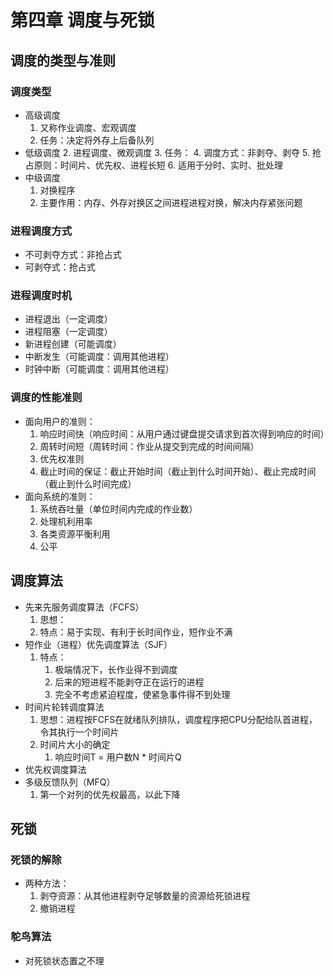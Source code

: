 # 第四章 调度与死锁

## 调度的类型与准则

### 调度类型

+ 高级调度
    1. 又称作业调度、宏观调度
    2. 任务：决定将外存上后备队列
+ 低级调度
    2. 进程调度、微观调度
    3. 任务：
    4. 调度方式：非剥夺、剥夺
    5. 抢占原则：时间片、优先权、进程长短
    6. 适用于分时、实时、批处理
+ 中级调度
    1. 对换程序
    2. 主要作用：内存、外存对换区之间进程进程对换，解决内存紧张问题

### 进程调度方式

+ 不可剥夺方式：非抢占式
+ 可剥夺式：抢占式

### 进程调度时机

+ 进程退出（一定调度）
+ 进程阻塞（一定调度）
+ 新进程创建（可能调度）
+ 中断发生（可能调度：调用其他进程）
+ 时钟中断（可能调度：调用其他进程）

### 调度的性能准则

+ 面向用户的准则：
    1. 响应时间快（响应时间：从用户通过键盘提交请求到首次得到响应的时间）
    2. 周转时间短（周转时间：作业从提交到完成的时间间隔）
    3. 优先权准则
    4. 截止时间的保证：截止开始时间（截止到什么时间开始）、截止完成时间（截止到什么时间完成）
+ 面向系统的准则：
    1. 系统吞吐量（单位时间内完成的作业数）
    2. 处理机利用率
    3. 各类资源平衡利用
    4. 公平

## 调度算法

+ 先来先服务调度算法（FCFS）
    1. 思想：
    2. 特点：易于实现、有利于长时间作业，短作业不满
+ 短作业（进程）优先调度算法（SJF）
    1. 特点：
        1. 极端情况下，长作业得不到调度
        2. 后来的短进程不能剥夺正在运行的进程
        3. 完全不考虑紧迫程度，使紧急事件得不到处理
+ 时间片轮转调度算法
    1. 思想：进程按FCFS在就绪队列排队，调度程序把CPU分配给队首进程，令其执行一个时间片
    2. 时间片大小的确定
        1. 响应时间T = 用户数N * 时间片Q
+ 优先权调度算法
+ 多级反馈队列（MFQ）
    1. 第一个对列的优先权最高，以此下降

## 死锁

### 死锁的解除

+ 两种方法：
  1. 剥夺资源：从其他进程剥夺足够数量的资源给死锁进程
  2. 撤销进程

### 鸵鸟算法

+ 对死锁状态置之不理
